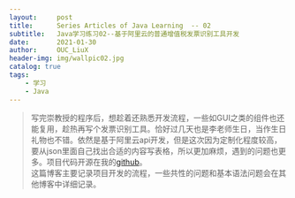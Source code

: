 ```yaml
---
layout:     post
title:      Series Articles of Java Learning  -- 02
subtitle:   Java学习练习02--基于阿里云的普通增值税发票识别工具开发
date:       2021-01-30
author:     OUC_LiuX
header-img: img/wallpic02.jpg
catalog: true
tags:
    - 学习
    - Java
---
```


<head>
    <script src="https://cdn.mathjax.org/mathjax/latest/MathJax.js?config=TeX-AMS-MML_HTMLorMML" type="text/javascript"></script>
    <script type="text/x-mathjax-config">
        MathJax.Hub.Config({
            tex2jax: {
            skipTags: ['script', 'noscript', 'style', 'textarea', 'pre'],
            inlineMath: [['$','$']]
            }
        });
    </script>
</head>     

>  写完崇教授的程序后，想趁着还熟悉开发流程，一些如GUI之类的组件也还能复用，趁热再写个发票识别工具。恰好过几天也是李老师生日，当作生日礼物也不错。依然是基于阿里云api开发，但是这次因为定制化程度较高，要从json里面自己找出合适的内容写表格，所以更加麻烦，遇到的问题也更多。项目代码开源在我的[github](https://github.com/OUCliuxiang/Java_related/tree/main/Ticket2Excel)。  
>  这篇博客主要记录项目开发的流程，一些共性的问题和基本语法问题会在其他博客中详细记录。  
